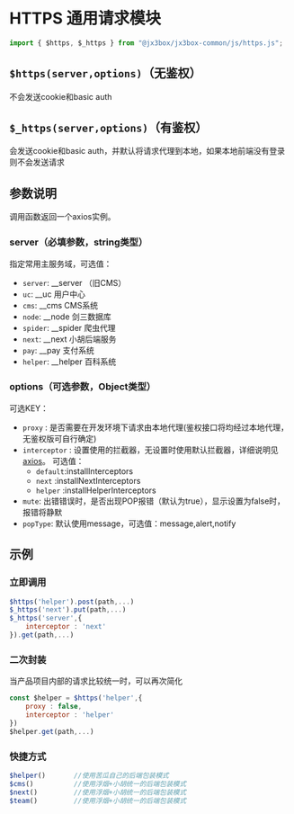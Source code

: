 # HTTPS 通用请求模块

```javascript
import { $https, $_https } from "@jx3box/jx3box-common/js/https.js";
```

## `$https(server,options)`（无鉴权）
不会发送cookie和basic auth

## `$_https(server,options)`（有鉴权）
会发送cookie和basic auth，并默认将请求代理到本地，如果本地前端没有登录则不会发送请求


## 参数说明
调用函数返回一个axios实例。  
### server（必填参数，string类型）
指定常用主服务域，可选值：
- `server`: __server （旧CMS）
- `uc`: __uc 用户中心
- `cms`: __cms CMS系统
- `node`: __node 剑三数据库
- `spider`: __spider 爬虫代理
- `next`: __next 小胡后端服务
- `pay`: __pay 支付系统
- `helper`: __helper 百科系统

### options（可选参数，Object类型）
可选KEY：
- `proxy` : 是否需要在开发环境下请求由本地代理(鉴权接口将均经过本地代理，无鉴权版可自行确定)
- `interceptor` : 设置使用的拦截器，无设置时使用默认拦截器，详细说明见[axios](./axios.md)。
    可选值：
    - `default`:installInterceptors
    - `next` :installNextInterceptors
    - `helper` :installHelperInterceptors
- `mute`: 出错错误时，是否出现POP报错（默认为true），显示设置为false时，报错将静默
- `popType`: 默认使用message，可选值：message,alert,notify

## 示例
### 立即调用
```javascript
$https('helper').post(path,...)
$_https('next').put(path,...)
$_https('server',{
    interceptor : 'next'
}).get(path,...)
```

### 二次封装
当产品项目内部的请求比较统一时，可以再次简化
```javascript
const $helper = $https('helper',{
    proxy : false,
    interceptor : 'helper'
})
$helper.get(path,...)
```

### 快捷方式
```javascript
$helper()       //使用苦瓜自己的后端包装模式
$cms()          //使用浮烟+小胡统一的后端包装模式
$next()         //使用浮烟+小胡统一的后端包装模式
$team()         //使用浮烟+小胡统一的后端包装模式
```
